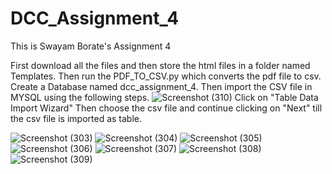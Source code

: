 # DCC_Assignment_4
This is Swayam Borate's Assignment 4

First download all the files and then store the html files in a folder named Templates.
Then run the PDF_TO_CSV.py which converts the pdf file to csv.
Create a Database named dcc_assignment_4.
Then import the CSV file in MYSQL using the following steps.
![Screenshot (310)](https://github.com/SwayamBorateIIT/DCC_Assignment_4/assets/167902886/47171f4e-4772-47f1-9bc3-6cd98201dfc4)
Click on "Table Data Import Wizard"
Then choose the csv file and continue clicking on "Next" till the csv file is imported as table.




![Screenshot (303)](https://github.com/SwayamBorateIIT/DCC_Assignment_4/assets/167902886/4493ed3e-8f37-4ed1-995b-864e37bc2326)
![Screenshot (304)](https://github.com/SwayamBorateIIT/DCC_Assignment_4/assets/167902886/69ac10e6-9d89-403a-a519-d49520621ce0)
![Screenshot (305)](https://github.com/SwayamBorateIIT/DCC_Assignment_4/assets/167902886/d9f4cca8-a2fa-4fb2-b6da-cb2f9f287418)
![Screenshot (306)](https://github.com/SwayamBorateIIT/DCC_Assignment_4/assets/167902886/6accd42c-be6f-4833-a57d-548fbdac409d)
![Screenshot (307)](https://github.com/SwayamBorateIIT/DCC_Assignment_4/assets/167902886/1099f636-5733-4cd0-8fd5-6d2abf93f4dd)
![Screenshot (308)](https://github.com/SwayamBorateIIT/DCC_Assignment_4/assets/167902886/31728ab4-42d4-41f2-8230-f6ccbdb80d96)
![Screenshot (309)](https://github.com/SwayamBorateIIT/DCC_Assignment_4/assets/167902886/6bc8bc8f-388c-4a97-95b1-d30da79e2124)
